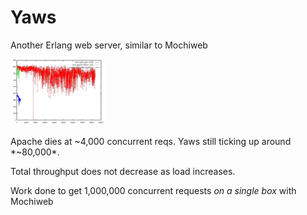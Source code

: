 # Yaws #
Another Erlang web server, similar to Mochiweb

<div class="center">
<img src="images/apachevsyaws.jpg" style="width:30%"/>
</div>

Apache dies at ~4,000 concurrent reqs. Yaws still ticking up around *~80,000*. 

Total throughput does not decrease as load increases. 

Work done to get 1,000,000 concurrent requests *on a single box* with Mochiweb